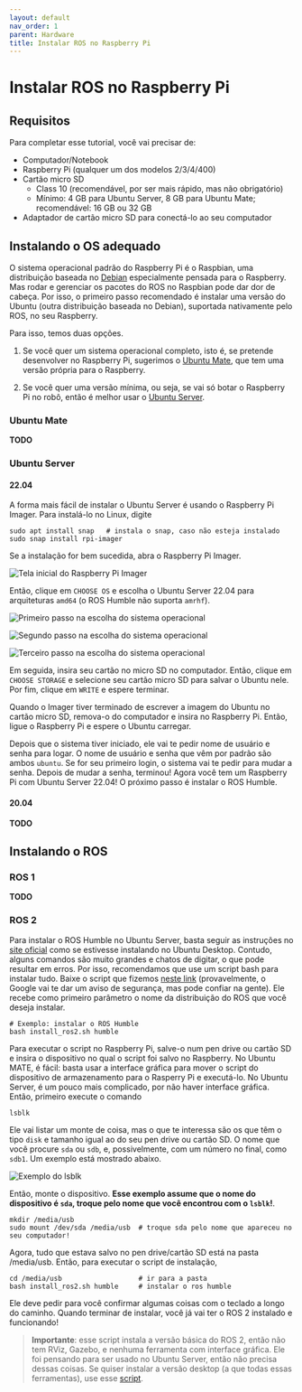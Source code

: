 ```yaml
---
layout: default
nav_order: 1
parent: Hardware
title: Instalar ROS no Raspberry Pi
---
```


# Instalar ROS no Raspberry Pi
## Requisitos
Para completar esse tutorial, você vai precisar de:
- Computador/Notebook
- Raspberry Pi (qualquer um dos modelos 2/3/4/400)
- Cartão micro SD
    - Class 10 (recomendável, por ser mais rápido, mas não obrigatório)
    - Mínimo: 4 GB para Ubuntu Server, 8 GB para Ubuntu Mate; recomendável: 16 GB ou 32 GB
- Adaptador de cartão micro SD para conectá-lo ao seu computador

## Instalando o OS adequado
O sistema operacional padrão do Raspberry Pi é o Raspbian, uma distribuição baseada no [Debian](https://www.debian.org/) especialmente pensada para o Raspberry. Mas rodar e gerenciar os pacotes do ROS no Raspbian pode dar dor de cabeça. Por isso, o primeiro passo recomendado é instalar uma versão do Ubuntu (outra distribuição baseada no Debian), suportada nativamente pelo ROS, no seu Raspberry.

Para isso, temos duas opções. 

1) Se você quer um sistema operacional completo, isto é, se pretende desenvolver no Raspberry Pi, sugerimos o [Ubuntu Mate](https://ubuntu-mate.org/), que tem uma versão própria para o Raspberry.

2) Se você quer uma versão mínima, ou seja, se vai só botar o Raspberry Pi no robô, então é melhor usar o [Ubuntu Server](https://ubuntu.com/tutorials/install-ubuntu-server#1-overview).

### Ubuntu Mate
**TODO**

### Ubuntu Server
#### 22.04
A forma mais fácil de instalar o Ubuntu Server é usando o Raspberry Pi Imager. Para instalá-lo no Linux, digite

```
sudo apt install snap   # instala o snap, caso não esteja instalado
sudo snap install rpi-imager
```

Se a instalação for bem sucedida, abra o Raspberry Pi Imager.

![Tela inicial do Raspberry Pi Imager](/avantdocs/assets/images/tutorials/ros_rasppi/imager_home.png)

Então, clique em `CHOOSE OS` e escolha o Ubuntu Server 22.04 para arquiteturas `amd64` (o ROS Humble não suporta `amrhf`).

![Primeiro passo na escolha do sistema operacional](/avantdocs/assets/images/tutorials/ros_rasppi/imager_os_step1.png)

![Segundo passo na escolha do sistema operacional](/avantdocs/assets/images/tutorials/ros_rasppi/imager_os_step2.png)

![Terceiro passo na escolha do sistema operacional](/avantdocs/assets/images/tutorials/ros_rasppi/imager_os_step3.png)

Em seguida, insira seu cartão no micro SD no computador. Então, clique em `CHOOSE STORAGE` e selecione seu cartão micro SD para salvar o Ubuntu nele. Por fim, clique em `WRITE` e espere terminar.

Quando o Imager tiver terminado de escrever a imagem do Ubuntu no cartão micro SD, remova-o do computador e insira no Raspberry Pi. Então, ligue o Raspberry Pi e espere o Ubuntu carregar.

Depois que o sistema tiver iniciado, ele vai te pedir nome de usuário e senha para logar. O nome de usuário e senha que vêm por padrão são ambos `ubuntu`. Se for seu primeiro login, o sistema vai te pedir para mudar a senha. Depois de mudar a senha, terminou! Agora você tem um Raspberry Pi com Ubuntu Server 22.04! O próximo passo é instalar o ROS Humble.

#### 20.04
**TODO**

## Instalando o ROS
### ROS 1
**TODO**

### ROS 2
Para instalar o ROS Humble no Ubuntu Server, basta seguir as instruções no [site oficial](http://docs.ros.org.ros.informatik.uni-freiburg.de/en/humble/Installation/Ubuntu-Install-Debians.html) como se estivesse instalando no Ubuntu Desktop. Contudo, alguns comandos são muito grandes e chatos de digitar, o que pode resultar em erros. Por isso, recomendamos que use um script bash para instalar tudo. Baixe o script que fizemos [neste link](https://drive.google.com/uc?export=download&id=1gVz1G-KqCqOMb2CN7-0L-HLPz_UIy5Hd) (provavelmente, o Google vai te dar um aviso de segurança, mas pode confiar na gente). Ele recebe como primeiro parâmetro o nome da distribuição do ROS que você deseja instalar.

```
# Exemplo: instalar o ROS Humble
bash install_ros2.sh humble
```

Para executar o script no Raspberry Pi, salve-o num pen drive ou cartão SD e insira o dispositivo no qual o script foi salvo no Raspberry. No Ubuntu MATE, é fácil: basta usar a interface gráfica para mover o script do dispositivo de armazenamento para o Rasperry Pi e executá-lo. No Ubuntu Server, é um pouco mais complicado, por não haver interface gráfica. Então, primeiro execute o comando

```
lsblk
```

Ele vai listar um monte de coisa, mas o que te interessa são os que têm o tipo `disk` e tamanho igual ao do seu pen drive ou cartão SD. O nome que você procure `sda` ou `sdb`, e, possivelmente, com um número no final, como `sdb1`. Um exemplo está mostrado abaixo.

![Exemplo do lsblk](/avantdocs/assets/images/tutorials/ros_rasppi/find_drive.png)

Então, monte o dispositivo. **Esse exemplo assume que o nome do dispositivo é `sda`, troque pelo nome que você encontrou com o `lsblk`!**.

```
mkdir /media/usb
sudo mount /dev/sda /media/usb  # troque sda pelo nome que apareceu no seu computador!
```

Agora, tudo que estava salvo no pen drive/cartão SD está na pasta /media/usb. Então, para executar o script de instalação,

```
cd /media/usb                   # ir para a pasta
bash install_ros2.sh humble     # instalar o ros humble
```

Ele deve pedir para você confirmar algumas coisas com o teclado a longo do caminho. Quando terminar de instalar, você já vai ter o ROS 2 instalado e funcionando!

> **Importante**: esse script instala a versão básica do ROS 2, então não tem RViz, Gazebo, e nenhuma ferramenta com interface gráfica. Ele foi pensando para ser usado no Ubuntu Server, então não precisa dessas coisas. Se quiser instalar a versão desktop (a que todas essas ferramentas), use esse [script](https://drive.google.com/uc?export=download&id=1h29pv2KkwFuNNKKnq_X-4k9W9TIir0Vq).

